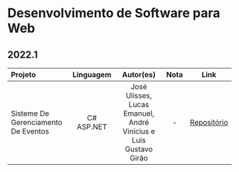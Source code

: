 # Desenvolvimento de Software para Web

## 2022.1

Projeto | Linguagem | Autor(es) | Nota | Link
:------ | :-------: | :-------:  | :--: | :---:
Sisteme De Gerenciamento De Eventos | C# ASP.NET | José Ulisses, Lucas Emanuel, André Vinicius e Luis Gustavo Girão | - | [Repositório](https://github.com/Mufado/SiGEv)
